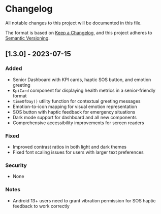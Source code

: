 # Changelog

All notable changes to this project will be documented in this file.

The format is based on [Keep a Changelog](https://keepachangelog.com/en/1.0.0/),
and this project adheres to [Semantic Versioning](https://semver.org/spec/v2.0.0.html).

## [1.3.0] - 2023-07-15

### Added
- Senior Dashboard with KPI cards, haptic SOS button, and emotion greeting
- `KpiCard` component for displaying health metrics in a senior-friendly format
- `timeOfDay()` utility function for contextual greeting messages
- Emotion-to-icon mapping for visual emotion representation
- SOS button with haptic feedback for emergency situations
- Dark mode support for dashboard and all new components
- Comprehensive accessibility improvements for screen readers

### Fixed
- Improved contrast ratios in both light and dark themes
- Fixed font scaling issues for users with larger text preferences

### Security
- None

### Notes
- Android 13+ users need to grant vibration permission for SOS haptic feedback to work correctly 